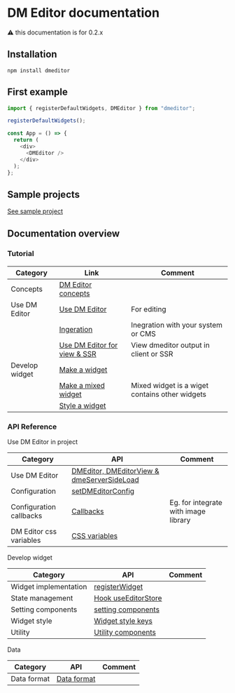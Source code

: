 # DM Editor documentation

⚠️ this documentation is for 0.2.x

## Installation

```shell
npm install dmeditor
```

## First example

```typescript
import { registerDefaultWidgets, DMEditor } from "dmeditor";

registerDefaultWidgets();

const App = () => {
  return (
    <div>
      <DMEditor />
    </div>
  );
};
```

## Sample projects

[See sample project](https://github.com/dmeditor/dmeditor-sample/)

## Documentation overview

### Tutorial

####

| Category       | Link                                                            | Comment                                        |
| -------------- | --------------------------------------------------------------- | ---------------------------------------------- |
| Concepts       | [DM Editor concepts](./tutorial/concepts.md)                    |                                                |
| Use DM Editor  | [Use DM Editor](./tutorial/use-dmeditor.md)                     | For editing                                    |
|                | [Ingeration](./tutorial/integration.md)                         | Inegration with your system or CMS             |
|                | [Use DM Editor for view & SSR](./tutorial/use-dmeditor-view.md) | View dmeditor output in client or SSR          |
| Develop widget | [Make a widget](./tutorial/how-to-make-widget.md)               |                                                |
|                | [Make a mixed widget](./tutorial/how-to-make-mixed-widget.md)   | Mixed widget is a wiget contains other widgets |
|                | [Style a widget](./tutorial/How-to-make-a-widget-style.md)      |                                                |

### API Reference

Use DM Editor in project

| Category                | API                                                                   | Comment                              |
| ----------------------- | --------------------------------------------------------------------- | ------------------------------------ |
| Use DM Editor           | [DMEditor, DMEditorView & dmeServerSideLoad](./reference/dmeditor.md) |                                      |
| Configuration           | [setDMEditorConfig](./reference/configuration.md)                     |                                      |
| Configuration callbacks | [Callbacks](./reference/callbacks.md)                                 | Eg. for integrate with image library |
| DM Editor css variables | [CSS variables](./reference/css-variables.md)                         |                                      |

Develop widget

| Category              | API                                                     | Comment |
| --------------------- | ------------------------------------------------------- | ------- |
| Widget implementation | [registerWidget](./reference/widget.md)                 |         |
| State management      | [Hook useEditorStore](./tutorial/useEditorStore.md)     |         |
| Setting components    | [setting components](./reference/setting-components.md) |         |
| Widget style          | [Widget style keys](./reference/widget-style-keys.md)   |         |
| Utility               | [Utility components](./reference/utility.md)            |         |

Data

| Category    | API                | Comment |
| ----------- | ------------------ | ------- |
| Data format | [Data format](./#) |         |
